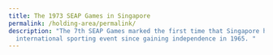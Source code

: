 ```yaml
---
title: The 1973 SEAP Games in Singapore
permalink: /holding-area/permalink/
description: "The 7th SEAP Games marked the first time that Singapore hosted an
  international sporting event since gaining independence in 1965. "
---
```

